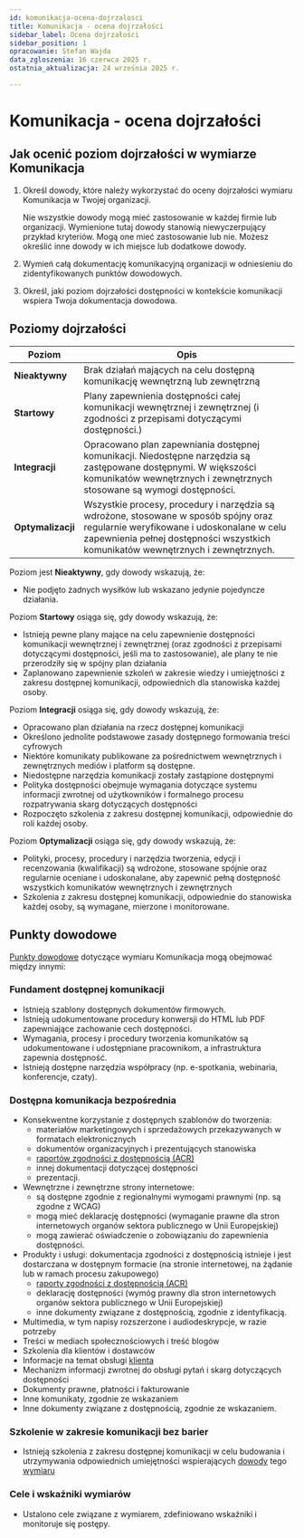 ```yaml
---
id: komunikacja-ocena-dojrzalosci
title: Komunikacja - ocena dojrzałości
sidebar_label: Ocena dojrzałości
sidebar_position: 1
opracowanie: Stefan Wajda
data_zgloszenia: 16 czerwca 2025 r.
ostatnia_aktualizacja: 24 września 2025 r.

---
```



# Komunikacja - ocena dojrzałości

## Jak ocenić poziom dojrzałości w wymiarze Komunikacja

1. Określ dowody, które należy wykorzystać do oceny dojrzałości wymiaru Komunikacja w Twojej organizacji. 

   Nie wszystkie dowody mogą mieć zastosowanie w każdej firmie lub organizacji. Wymienione tutaj dowody stanowią niewyczerpujący przykład kryteriów. Mogą one mieć zastosowanie lub nie. Możesz określić inne dowody w ich miejsce lub dodatkowe dowody.
   
2. Wymień całą dokumentację komunikacyjną organizacji w odniesieniu do zidentyfikowanych punktów dowodowych.
3. Określ, jaki poziom dojrzałości dostępności w kontekście komunikacji wspiera Twoja dokumentacja dowodowa.



## Poziomy dojrzałości

| Poziom | Opis  |
| -------| ------| 
| **Nieaktywny** | Brak działań mających na celu dostępną komunikację wewnętrzną lub zewnętrzną |
| **Startowy**   | Plany zapewnienia dostępności całej komunikacji wewnętrznej i zewnętrznej (i zgodności z przepisami dotyczącymi dostępności.) |
| **Integracji** |  Opracowano plan zapewniania dostępnej komunikacji. Niedostępne narzędzia są zastępowane dostępnymi.  W większości komunikatów wewnętrznych i zewnętrznych stosowane są wymogi dostępności.|
| **Optymalizacji** | Wszystkie procesy, procedury i narzędzia są wdrożone, stosowane w sposób spójny oraz regularnie weryfikowane i udoskonalane w celu zapewnienia pełnej dostępności wszystkich komunikatów wewnętrznych i zewnętrznych. |

Poziom jest **Nieaktywny**, gdy dowody wskazują, że:

- Nie podjęto żadnych wysiłków lub wskazano jedynie pojedyncze działania.

Poziom **Startowy** osiąga się, gdy dowody wskazują, że:

- Istnieją pewne plany mające na celu zapewnienie dostępności komunikacji wewnętrznej i zewnętrznej (oraz zgodności z przepisami dotyczącymi dostępności, jeśli ma to zastosowanie), ale plany te nie przerodziły się w spójny plan działania
- Zaplanowano zapewnienie szkoleń w zakresie wiedzy i umiejętności z zakresu dostępnej komunikacji, odpowiednich dla stanowiska każdej osoby.

Poziom **Integracji** osiąga się, gdy dowody wskazują, że:

- Opracowano plan działania na rzecz dostępnej komunikacji
- Określono jednolite podstawowe zasady dostępnego formowania treści cyfrowych
- Niektóre komunikaty publikowane za pośrednictwem wewnętrznych i zewnętrznych mediów i platform są dostępne.
- Niedostępne narzędzia komunikacji zostały zastąpione dostępnymi
- Polityka dostępności obejmuje wymagania dotyczące systemu informacji zwrotnej od użytkowników i formalnego procesu rozpatrywania skarg dotyczących dostępności
- Rozpoczęto szkolenia z zakresu dostępnej komunikacji, odpowiednie do roli każdej osoby.

Poziom **Optymalizacji**  osiąga się, gdy dowody wskazują, że:

- Polityki, procesy, procedury i narzędzia tworzenia, edycji i recenzowania (kwalifikacji) są wdrożone, stosowane spójnie oraz regularnie oceniane i udoskonalane, aby zapewnić pełną dostępność wszystkich komunikatów wewnętrznych i zewnętrznych
- Szkolenia z zakresu dostępnej komunikacji, odpowiednie do stanowiska każdej osoby, są wymagane, mierzone i monitorowane.


## Punkty dowodowe

[Punkty dowodowe](../../terms/punkt-dowodowy) dotyczące wymiaru Komunikacja mogą obejmować między innymi:

### Fundament dostępnej komunikacji

- Istnieją szablony dostępnych dokumentów firmowych.
- Istnieją udokumentowane procedury konwersji do HTML lub PDF zapewniające zachowanie cech dostępności.
- Wymagania, procesy i procedury tworzenia komunikatów są udokumentowane i udostępniane pracownikom, a&nbsp;infrastruktura zapewnia dostępność.
- Istnieją dostępne narzędzia współpracy (np. e-spotkania, webinaria, konferencje, czaty).

### Dostępna komunikacja bezpośrednia

- Konsekwentne korzystanie z dostępnych szablonów do tworzenia:
  - materiałów marketingowych i sprzedażowych przekazywanych w formatach elektronicznych
  - dokumentów organizacyjnych i prezentujących stanowiska
  - [raportów zgodności z dostępnością (ACR)](../../terms/ACR)
  - innej dokumentacji dotyczącej dostępności
  - prezentacji.
- Wewnętrzne i zewnętrzne strony internetowe:
  - są dostępne zgodnie z regionalnymi wymogami prawnymi (np. są zgodne z WCAG)
  - mogą mieć deklarację dostępności (wymaganie prawne dla stron internetowych organów sektora publicznego w Unii Europejskiej)
  - mogą zawierać oświadczenie o zobowiązaniu do zapewnienia dostępności.  
- Produkty i usługi: dokumentacja zgodności z dostępnością istnieje i jest dostarczana w dostępnym formacie (na stronie internetowej, na żądanie lub w ramach procesu zakupowego)
  - [raporty zgodności z dostępnością (ACR)](../../terms/ACR)
  - deklarację dostępności (wymóg prawny dla stron internetowych organów sektora publicznego w Unii Europejskiej)
  - inne dokumenty związane z dostępnością, zgodnie z identyfikacją.  
- Multimedia, w tym napisy rozszerzone i audiodeskrypcje, w razie potrzeby
- Treści w mediach społecznościowych i treść blogów
- Szkolenia dla klientów i dostawców
- Informacje na temat obsługi [klienta](../../terms/klient)
- Mechanizm informacji zwrotnej do obsługi pytań i skarg dotyczących dostępności
- Dokumenty prawne, płatności i fakturowanie
- Inne komunikaty, zgodnie ze wskazaniem
- Inne dokumenty związane z dostępnością, zgodnie ze wskazaniem. 

### Szkolenie w zakresie komunikacji bez barier

- Istnieją szkolenia z zakresu dostępnej komunikacji w celu budowania i utrzymywania odpowiednich umiejętności wspierających [dowody](../../terms/punkt-dowodowy) tego [wymiaru](../../terms/wymiar-dostepnosci)

### Cele i wskaźniki wymiarów

- Ustalono cele związane z wymiarem, zdefiniowano wskaźniki i monitoruje się postępy.



